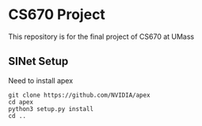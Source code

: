 # CS670 Project

This repository is for the final project of CS670 at UMass


## SINet Setup
Need to install apex
~~~
git clone https://github.com/NVIDIA/apex
cd apex
python3 setup.py install
cd ..
~~~